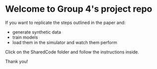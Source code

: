 # Welcome to Group 4's project repo

If you want to replicate the steps outlined in the paper and:

- generate synthetic data
- train models
- load them in the simulator and watch them perform

Click on the SharedCode folder and follow the instructions inside.

Thank you!